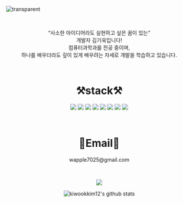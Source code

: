 
![transparent](https://capsule-render.vercel.app/api?type=transparent&fontColor=93c47d&text=Wook's%20Dev%20GitHub%20&height=150&fontSize=60&desc=Welcome!&descAlignY=75&descAlign=60)

<div align="center">
<br>

<p align="center">
    “사소한 아이디어라도 실현하고 싶은 꿈이 있는”</br>
    개발자 김기욱입니다!</br>
    컴퓨터과학과를 전공 중이며,</br>
    하나를 배우더라도 깊이 있게 배우려는 자세로 개발을 학습하고 있습니다.
</p>

<br>

# ⚒️stack⚒️



<p align="center" display="inline-block">
	<img src="https://img.shields.io/badge/JavaScript-F7DF1E?style=for-the-badge&logo=javaScript&logoColor=white"> 
	<img src="https://img.shields.io/badge/Python-3776AB?style=for-the-badge&logo=Python&logoColor=white">
	<img src="https://img.shields.io/badge/AWS-232F3E?style=for-the-badge&logo=Amazon AWS&logoColor=white">
	<img src="https://img.shields.io/badge/MySQL-4479A1?style=for-the-badge&logo=MySQL&logoColor=white"/>
	<img src="https://img.shields.io/badge/GitHub-181717?style=for-the-badge&logo=GitHub&logoColor=white" />
	<img src="https://img.shields.io/badge/Visual%20Studio%20Code-007ACC?style=for-the-badge&logo=VisualStudioCode&logoColor=white" />
	<img src="https://img.shields.io/badge/Arduino-00878F?style=for-the-badge&logo=arduino&logoColor=white" />
	<img src="https://img.shields.io/badge/Jupyter%20Notebook-F37626?style=for-the-badge&logo=jupyter&logoColor=white" />
</p>

<br>

	
# 📧Email📧
<p align="center">
	wapple7025@gmail.com
</p>

<br>
<p align="center">
  <a href="https://hits.seeyoufarm.com"><img src="https://hits.seeyoufarm.com/api/count/incr/badge.svg?url=https%3A%2F%2Fgithub.com%2Fkiwookkim12%2Fhit-counter&count_bg=%2379C83D&title_bg=%23555555&icon=&icon_color=%23E7E7E7&title=hits&edge_flat=false"/></a>
<br>
<div align="center">
    
![kiwookkim12's github stats](https://github-readme-stats.vercel.app/api?username=kiwookkim12&show_icons=true)

</div>
